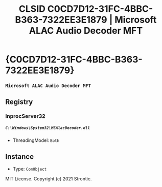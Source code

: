 ﻿---
title: "CLSID C0CD7D12-31FC-4BBC-B363-7322EE3E1879 | Microsoft ALAC Audio Decoder MFT"
excerpt: What is COM-Object CLSID C0CD7D12-31FC-4BBC-B363-7322EE3E1879?
---

# {C0CD7D12-31FC-4BBC-B363-7322EE3E1879}

### `Microsoft ALAC Audio Decoder MFT`

## Registry


### InprocServer32

##### `C:\Windows\System32\MSAlacDecoder.dll`
* ThreadingModel: `Both`

## Instance

* Type: `ComObject`

MIT License. Copyright (c) 2021 Strontic.



